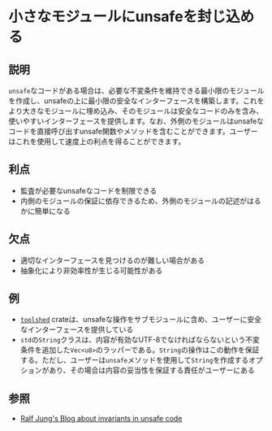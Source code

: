 # 小さなモジュールにunsafeを封じ込める

## 説明

`unsafe`なコードがある場合は、必要な不変条件を維持できる最小限のモジュールを作成し、unsafeの上に最小限の安全なインターフェースを構築します。これをより大きなモジュールに埋め込み、そのモジュールは安全なコードのみを含み、使いやすいインターフェースを提供します。なお、外側のモジュールはunsafeなコードを直接呼び出すunsafe関数やメソッドを含むことができます。ユーザーはこれを使用して速度上の利点を得ることができます。

## 利点

- 監査が必要なunsafeなコードを制限できる
- 内側のモジュールの保証に依存できるため、外側のモジュールの記述がはるかに簡単になる

## 欠点

- 適切なインターフェースを見つけるのが難しい場合がある
- 抽象化により非効率性が生じる可能性がある

## 例

- [`toolshed`](https://docs.rs/toolshed) crateは、unsafeな操作をサブモジュールに含め、ユーザーに安全なインターフェースを提供している
- `std`の`String`クラスは、内容が有効なUTF-8でなければならないという不変条件を追加した`Vec<u8>`のラッパーである。`String`の操作はこの動作を保証する。ただし、ユーザーは`unsafe`メソッドを使用して`String`を作成するオプションがあり、その場合は内容の妥当性を保証する責任がユーザーにある

## 参照

- [Ralf Jung's Blog about invariants in unsafe code](https://www.ralfj.de/blog/2018/08/22/two-kinds-of-invariants.html)

